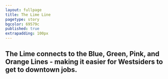 ```yaml
---
layout: fullpage
title: The Lime Line
pagetype: story
bgcolor: 69579c
published: true
extrapadding: 100px
---
```


## The Lime connects to the Blue, Green, Pink, and Orange Lines - making it easier for Westsiders to get to downtown jobs.

